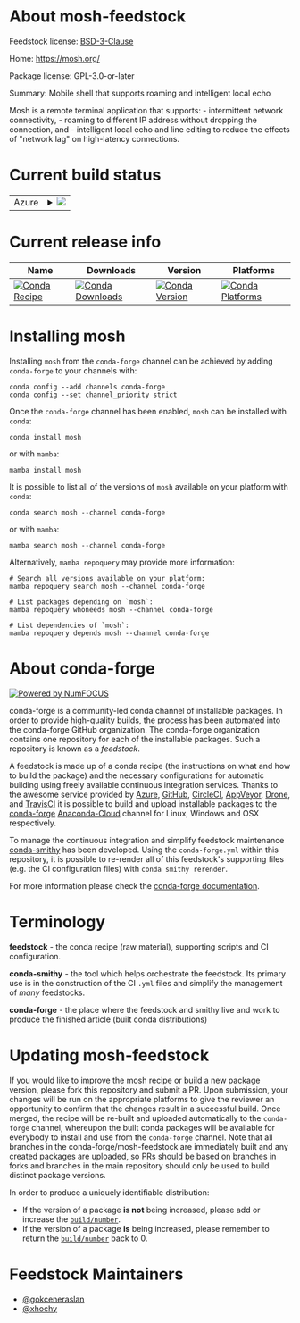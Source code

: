 About mosh-feedstock
====================

Feedstock license: [BSD-3-Clause](https://github.com/conda-forge/mosh-feedstock/blob/main/LICENSE.txt)

Home: https://mosh.org/

Package license: GPL-3.0-or-later

Summary: Mobile shell that supports roaming and intelligent local echo

Mosh is a remote terminal application that supports:
    - intermittent network connectivity,
    - roaming to different IP address without dropping the connection, and
    - intelligent local echo and line editing to reduce the effects
      of "network lag" on high-latency connections.


Current build status
====================


<table>
    
  <tr>
    <td>Azure</td>
    <td>
      <details>
        <summary>
          <a href="https://dev.azure.com/conda-forge/feedstock-builds/_build/latest?definitionId=639&branchName=main">
            <img src="https://dev.azure.com/conda-forge/feedstock-builds/_apis/build/status/mosh-feedstock?branchName=main">
          </a>
        </summary>
        <table>
          <thead><tr><th>Variant</th><th>Status</th></tr></thead>
          <tbody><tr>
              <td>linux_64_libprotobuf3.21</td>
              <td>
                <a href="https://dev.azure.com/conda-forge/feedstock-builds/_build/latest?definitionId=639&branchName=main">
                  <img src="https://dev.azure.com/conda-forge/feedstock-builds/_apis/build/status/mosh-feedstock?branchName=main&jobName=linux&configuration=linux%20linux_64_libprotobuf3.21" alt="variant">
                </a>
              </td>
            </tr><tr>
              <td>linux_64_libprotobuf4.23</td>
              <td>
                <a href="https://dev.azure.com/conda-forge/feedstock-builds/_build/latest?definitionId=639&branchName=main">
                  <img src="https://dev.azure.com/conda-forge/feedstock-builds/_apis/build/status/mosh-feedstock?branchName=main&jobName=linux&configuration=linux%20linux_64_libprotobuf4.23" alt="variant">
                </a>
              </td>
            </tr><tr>
              <td>linux_aarch64_libprotobuf3.21</td>
              <td>
                <a href="https://dev.azure.com/conda-forge/feedstock-builds/_build/latest?definitionId=639&branchName=main">
                  <img src="https://dev.azure.com/conda-forge/feedstock-builds/_apis/build/status/mosh-feedstock?branchName=main&jobName=linux&configuration=linux%20linux_aarch64_libprotobuf3.21" alt="variant">
                </a>
              </td>
            </tr><tr>
              <td>linux_aarch64_libprotobuf4.23</td>
              <td>
                <a href="https://dev.azure.com/conda-forge/feedstock-builds/_build/latest?definitionId=639&branchName=main">
                  <img src="https://dev.azure.com/conda-forge/feedstock-builds/_apis/build/status/mosh-feedstock?branchName=main&jobName=linux&configuration=linux%20linux_aarch64_libprotobuf4.23" alt="variant">
                </a>
              </td>
            </tr><tr>
              <td>linux_ppc64le_libprotobuf3.21</td>
              <td>
                <a href="https://dev.azure.com/conda-forge/feedstock-builds/_build/latest?definitionId=639&branchName=main">
                  <img src="https://dev.azure.com/conda-forge/feedstock-builds/_apis/build/status/mosh-feedstock?branchName=main&jobName=linux&configuration=linux%20linux_ppc64le_libprotobuf3.21" alt="variant">
                </a>
              </td>
            </tr><tr>
              <td>linux_ppc64le_libprotobuf4.23</td>
              <td>
                <a href="https://dev.azure.com/conda-forge/feedstock-builds/_build/latest?definitionId=639&branchName=main">
                  <img src="https://dev.azure.com/conda-forge/feedstock-builds/_apis/build/status/mosh-feedstock?branchName=main&jobName=linux&configuration=linux%20linux_ppc64le_libprotobuf4.23" alt="variant">
                </a>
              </td>
            </tr><tr>
              <td>osx_64_libprotobuf3.21</td>
              <td>
                <a href="https://dev.azure.com/conda-forge/feedstock-builds/_build/latest?definitionId=639&branchName=main">
                  <img src="https://dev.azure.com/conda-forge/feedstock-builds/_apis/build/status/mosh-feedstock?branchName=main&jobName=osx&configuration=osx%20osx_64_libprotobuf3.21" alt="variant">
                </a>
              </td>
            </tr><tr>
              <td>osx_64_libprotobuf4.23</td>
              <td>
                <a href="https://dev.azure.com/conda-forge/feedstock-builds/_build/latest?definitionId=639&branchName=main">
                  <img src="https://dev.azure.com/conda-forge/feedstock-builds/_apis/build/status/mosh-feedstock?branchName=main&jobName=osx&configuration=osx%20osx_64_libprotobuf4.23" alt="variant">
                </a>
              </td>
            </tr><tr>
              <td>osx_arm64_libprotobuf3.21</td>
              <td>
                <a href="https://dev.azure.com/conda-forge/feedstock-builds/_build/latest?definitionId=639&branchName=main">
                  <img src="https://dev.azure.com/conda-forge/feedstock-builds/_apis/build/status/mosh-feedstock?branchName=main&jobName=osx&configuration=osx%20osx_arm64_libprotobuf3.21" alt="variant">
                </a>
              </td>
            </tr><tr>
              <td>osx_arm64_libprotobuf4.23</td>
              <td>
                <a href="https://dev.azure.com/conda-forge/feedstock-builds/_build/latest?definitionId=639&branchName=main">
                  <img src="https://dev.azure.com/conda-forge/feedstock-builds/_apis/build/status/mosh-feedstock?branchName=main&jobName=osx&configuration=osx%20osx_arm64_libprotobuf4.23" alt="variant">
                </a>
              </td>
            </tr>
          </tbody>
        </table>
      </details>
    </td>
  </tr>
</table>

Current release info
====================

| Name | Downloads | Version | Platforms |
| --- | --- | --- | --- |
| [![Conda Recipe](https://img.shields.io/badge/recipe-mosh-green.svg)](https://anaconda.org/conda-forge/mosh) | [![Conda Downloads](https://img.shields.io/conda/dn/conda-forge/mosh.svg)](https://anaconda.org/conda-forge/mosh) | [![Conda Version](https://img.shields.io/conda/vn/conda-forge/mosh.svg)](https://anaconda.org/conda-forge/mosh) | [![Conda Platforms](https://img.shields.io/conda/pn/conda-forge/mosh.svg)](https://anaconda.org/conda-forge/mosh) |

Installing mosh
===============

Installing `mosh` from the `conda-forge` channel can be achieved by adding `conda-forge` to your channels with:

```
conda config --add channels conda-forge
conda config --set channel_priority strict
```

Once the `conda-forge` channel has been enabled, `mosh` can be installed with `conda`:

```
conda install mosh
```

or with `mamba`:

```
mamba install mosh
```

It is possible to list all of the versions of `mosh` available on your platform with `conda`:

```
conda search mosh --channel conda-forge
```

or with `mamba`:

```
mamba search mosh --channel conda-forge
```

Alternatively, `mamba repoquery` may provide more information:

```
# Search all versions available on your platform:
mamba repoquery search mosh --channel conda-forge

# List packages depending on `mosh`:
mamba repoquery whoneeds mosh --channel conda-forge

# List dependencies of `mosh`:
mamba repoquery depends mosh --channel conda-forge
```


About conda-forge
=================

[![Powered by
NumFOCUS](https://img.shields.io/badge/powered%20by-NumFOCUS-orange.svg?style=flat&colorA=E1523D&colorB=007D8A)](https://numfocus.org)

conda-forge is a community-led conda channel of installable packages.
In order to provide high-quality builds, the process has been automated into the
conda-forge GitHub organization. The conda-forge organization contains one repository
for each of the installable packages. Such a repository is known as a *feedstock*.

A feedstock is made up of a conda recipe (the instructions on what and how to build
the package) and the necessary configurations for automatic building using freely
available continuous integration services. Thanks to the awesome service provided by
[Azure](https://azure.microsoft.com/en-us/services/devops/), [GitHub](https://github.com/),
[CircleCI](https://circleci.com/), [AppVeyor](https://www.appveyor.com/),
[Drone](https://cloud.drone.io/welcome), and [TravisCI](https://travis-ci.com/)
it is possible to build and upload installable packages to the
[conda-forge](https://anaconda.org/conda-forge) [Anaconda-Cloud](https://anaconda.org/)
channel for Linux, Windows and OSX respectively.

To manage the continuous integration and simplify feedstock maintenance
[conda-smithy](https://github.com/conda-forge/conda-smithy) has been developed.
Using the ``conda-forge.yml`` within this repository, it is possible to re-render all of
this feedstock's supporting files (e.g. the CI configuration files) with ``conda smithy rerender``.

For more information please check the [conda-forge documentation](https://conda-forge.org/docs/).

Terminology
===========

**feedstock** - the conda recipe (raw material), supporting scripts and CI configuration.

**conda-smithy** - the tool which helps orchestrate the feedstock.
                   Its primary use is in the construction of the CI ``.yml`` files
                   and simplify the management of *many* feedstocks.

**conda-forge** - the place where the feedstock and smithy live and work to
                  produce the finished article (built conda distributions)


Updating mosh-feedstock
=======================

If you would like to improve the mosh recipe or build a new
package version, please fork this repository and submit a PR. Upon submission,
your changes will be run on the appropriate platforms to give the reviewer an
opportunity to confirm that the changes result in a successful build. Once
merged, the recipe will be re-built and uploaded automatically to the
`conda-forge` channel, whereupon the built conda packages will be available for
everybody to install and use from the `conda-forge` channel.
Note that all branches in the conda-forge/mosh-feedstock are
immediately built and any created packages are uploaded, so PRs should be based
on branches in forks and branches in the main repository should only be used to
build distinct package versions.

In order to produce a uniquely identifiable distribution:
 * If the version of a package **is not** being increased, please add or increase
   the [``build/number``](https://docs.conda.io/projects/conda-build/en/latest/resources/define-metadata.html#build-number-and-string).
 * If the version of a package **is** being increased, please remember to return
   the [``build/number``](https://docs.conda.io/projects/conda-build/en/latest/resources/define-metadata.html#build-number-and-string)
   back to 0.

Feedstock Maintainers
=====================

* [@gokceneraslan](https://github.com/gokceneraslan/)
* [@xhochy](https://github.com/xhochy/)

